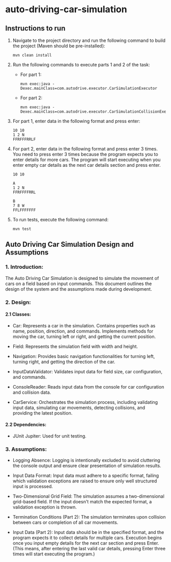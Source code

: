 # auto-driving-car-simulation

## Instructions to run

1. Navigate to the project directory and run the following command to build the project (Maven should be pre-installed):

    ```
    mvn clean install
    ```

2. Run the following commands to execute parts 1 and 2 of the task:

   - For part 1:

       ```
       mvn exec:java -Dexec.mainClass=com.autodrive.executor.CarSimulationExecutor
       ```

   - For part 2:

       ```
       mvn exec:java -Dexec.mainClass=com.autodrive.executor.CarSimulationCollisionExecutor
       ```

3. For part 1, enter data in the following format and press enter:

    ```
    10 10
    1 2 N
    FFRFFFRRLF
    ```

4. For part 2, enter data in the following format and press enter 3 times. You need to press enter 3 times because the program expects you to enter details for more cars. The program will start executing when you enter empty car details as the next car details section and press enter.

    ```
    10 10

    A
    1 2 N
    FFRFFFFRRL

    B
    7 8 W
    FFLFFFFFFF
    ```

5. To run tests, execute the following command:

    ```
    mvn test
    ```

## Auto Driving Car Simulation Design and Assumptions

### 1. Introduction:

The Auto Driving Car Simulation is designed to simulate the movement of cars on a field based on input commands. This document outlines the design of the system and the assumptions made during development.

### 2. Design:

#### 2.1 Classes:

- Car: Represents a car in the simulation. Contains properties such as name, position, direction, and commands. Implements methods for moving the car, turning left or right, and getting the current position.

- Field: Represents the simulation field with width and height.

- Navigation: Provides basic navigation functionalities for turning left, turning right, and getting the direction of the car.

- InputDataValidator: Validates input data for field size, car configuration, and commands.

- ConsoleReader: Reads input data from the console for car configuration and collision data.

- CarService: Orchestrates the simulation process, including validating input data, simulating car movements, detecting collisions, and providing the latest position.

#### 2.2 Dependencies:

- JUnit Jupiter: Used for unit testing.

### 3. Assumptions:

- Logging Absence: Logging is intentionally excluded to avoid cluttering the console output and ensure clear presentation of simulation results.

- Input Data Format: Input data must adhere to a specific format, failing which validation exceptions are raised to ensure only well structured input is processed.

- Two-Dimensional Grid Field: The simulation assumes a two-dimensional grid-based field. If the input doesn't match the expected format, a validation exception is thrown.

- Termination Conditions (Part 2): The simulation terminates upon collision between cars or completion of all car movements.

- Input Data (Part 2): Input data should be in the specified format, and the program expects it to collect details for multiple cars. Execution begins once you input empty details for the next car section and press Enter. (This means, after entering the last valid car details, pressing Enter three times will start executing the program.)
